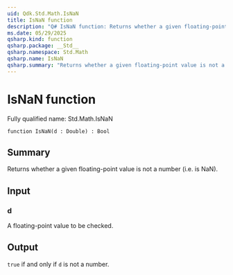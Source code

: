```yaml
---
uid: Qdk.Std.Math.IsNaN
title: IsNaN function
description: "Q# IsNaN function: Returns whether a given floating-point value is not a number (i.e. is NaN)."
ms.date: 05/29/2025
qsharp.kind: function
qsharp.package: __Std__
qsharp.namespace: Std.Math
qsharp.name: IsNaN
qsharp.summary: "Returns whether a given floating-point value is not a number (i.e. is NaN)."
---
```


# IsNaN function

Fully qualified name: Std.Math.IsNaN

```qsharp
function IsNaN(d : Double) : Bool
```

## Summary
Returns whether a given floating-point value is not a number (i.e. is
NaN).

## Input
### d
A floating-point value to be checked.

## Output
`true` if and only if `d` is not a number.
